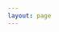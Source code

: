 ```yaml
---
layout: page
---
```


<script setup>
// import { path } from 'path'
import { useData } from 'vitepress'
import { Playground } from '../components/playground'	
// import { ExamplePlaygroundLazy } from '../components/example-playground-lazy'

const dir = "../../../../examples/basic";
const { params } = useData()
const example = params.value.example

const files = import.meta.glob("../../../../examples/basic/**/*", { as: 'raw', eager: true });
const passedFiles = Object.fromEntries(Object.entries(files).map(([fullPath, content]) => {
    const filename = fullPath.substring(dir.length)
    return [filename, {
        filename,
        code: content
    }];
}));
console.log("files", passedFiles);
</script>

<!-- README -->
<Playground :files="passedFiles" />
